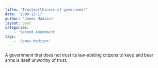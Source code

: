 ```yaml
---
title: 'Trustworthiness of government'
date: '2009-12-17'
author: 'James Madison'
layout: post
categories:
    - 'Second Amendment'
tags:
    - 'James Madison'
---
```


A government that does not trust its law-abiding citizens to keep and bear arms is itself unworthy of trust.
